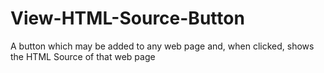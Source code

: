 # View-HTML-Source-Button
A button which may be added to any web page and, when clicked, shows the HTML Source of that web page
